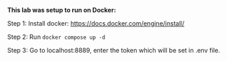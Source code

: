 **This lab was setup to run on Docker:**

Step 1: Install docker: https://docs.docker.com/engine/install/

Step 2: Run `docker compose up -d`

Step 3: Go to localhost:8889, enter the token which will be set in .env file.